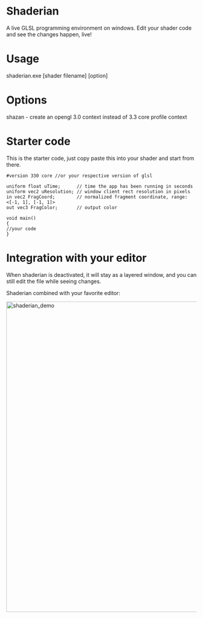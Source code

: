 # Shaderian

A live GLSL programming environment on windows. Edit your shader code and see the changes happen, live!

# Usage

shaderian.exe [shader filename] [option]

# Options

shazan - create an opengl 3.0 context instead of 3.3 core profile context

# Starter code

This is the starter code, just copy paste this into your shader and start from there. 

```
#version 330 core //or your respective version of glsl

uniform float uTime;      // time the app has been running in seconds
uniform vec2 uResolution; // window client rect resolution in pixels
in vec2 FragCoord;        // normalized fragment coordinate, range: <[-1, 1], [-1, 1]>
out vec3 FragColor;       // output color

void main()
{
//your code
}
```

# Integration with your editor

When shaderian is deactivated, it will stay as a layered window, and you can still edit the file while seeing changes. 


Shaderian combined with your favorite editor:

<img width="820" alt="shaderian_demo" src="https://user-images.githubusercontent.com/16845654/33856681-bb18d78c-de7d-11e7-97af-792efa8b5d73.PNG">
